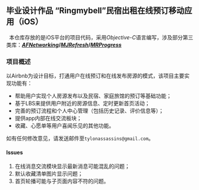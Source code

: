 ## 毕业设计作品 “Ringmybell”民宿出租在线预订移动应用（iOS）

&nbsp;&nbsp;本仓库存放的是iOS平台的项目代码，采用*Objective-C*语言编写，涉及部分第三类库：__*[AFNetworking](https://github.com/AFNetworking/AFNetworking)*/*[MJRefresh](https://github.com/CoderMJLee/MJRefresh)*/*[MRProgress](https://github.com/mrackwitz/MRProgress)*__

### 项目概述

以Airbnb为设计目标，打通用户在线预订和在线发布房源的模式，该项目主要实现功能有：

* 帮助用户实现个人房源发布以及民宿、家庭旅馆的预订等基础功能；
* 基于LBS来提供用户附近的房源信息、定时更新首页活动；
* 完善的预订流程和个人中心管理（包括历史记录、评价信息等）；
* 提供app内部在线交流板块；
* 收藏、心愿单等用户喜闻乐见的其他功能。


如有任何修改意见，请发送邮件至`tylonassassins@gmail.com`。

#### Issues
1. 在线消息交流模块显示最新消息可能混乱的问题；
2. 默认收藏清单图片显示问题；
3. 首页轮播可能与子页面内容不符的问题。

